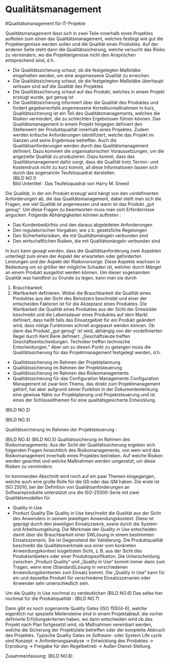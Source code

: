 ﻿# Qualitätsmanagement
 #Qualitätsmanagement für IT-Projekte

Qualitätsmanagement lässt sich in zwei Teile innerhalb eines Projektes aufteilen zum einen 
das Qualitätsmanagement, welches festlegt wie gut die Projektergenisse werden sollen und die Qualität eines Produktes. Auf der anderen Seite steht dann die Qualitätssicherung, welche versucht das Risiko zu vermindern, wo die Projektergenisse nicht den Ansprüchen entsprechend sind, d.h. 
-	Die Qualitätssicherung schaut, ob die festgelegten Maßstäbe eingehalten werden, um eine angemessene Qualität zu erreichen.
-	Die Qualitätssicherung schaut, ob die festgelegten Maßstäbe überhaupt wirksam sind auf die Qualität des Projektes
-	Die Qualitätssicherung schaut auf das Produkt, welches in einem Projekt erzeugt wurde, gut genug ist
-	Die Qualitätssicherung informiert über die Qualität des Produktes und fordert gegebenenfalls angemessene Korrekturmaßnahmen
In kurz, Qualitätssicherung ist ein Teil des Qualitätsmanagements, welches die Risiken vermindert, die zu schlechten Ergebnissen führen können. 
Das Qualitätsmanagement in einem Projekt hingegen definiert den Stellenwert der Produktqualität innerhalb eines Projektes. Zudem werden kritische Anforderungen identifiziert, welche das Projekt im Ganzen und seine Ergebnisse betreffen. Auch die Qualitätsanforderungen werden durch das Qualitätsmanagement definiert. Dazu kommen die organisatorischen Voraussetzungen, um die angezielte Qualität zu produzieren. Dazu kommt, dass das Qualitätsmanagement dafür sorgt, dass die Qualität trotz Termin- und Kostendruck nicht zu kurz kommt, all diese Informationen lassen sich durch das sogenannte Teufelsquadrat darstellen.   
 (BILD NO.1)  
Bild Untertitel : Das Teufelsquadrat von Harry M. Sneed

Die Qualität, in der ein Produkt erzeugt wird hängt von den vordefinierten Anforderungen ab, die das Qualitätsmanagement, dabei stellt man sich die Fragen, wie viel Qualität ist angemessen und wann ist das Produkt „gut genug“. Um diese Fragen zu beantworten muss man sich Erfordernisse angucken.  Folgende Abhängigkeiten können auftreten :
-	Das Kundenbedürfnis und den daraus abgeleiteten Anforderungen
-	Den regulatorischen Vorgaben, wie z.b. gesetzliche Regelungen
-	Den Sicherheitsrisiken, die mit Qualitätsmängeln verbunden sind
-	Den wirtschaftlichen Risiken, die mit Qualitätsmängeln verbunden sind

In kurz kann gesagt werden, dass die Qualitätsanforderung zwei Aspekten unterliegt zum einen der Aspekt der erwarteten oder geforderten Leistungen und der Aspekt der Risikovorsorge.  Diese Aspekte wachsen in Bedeutung um so größer der mögliche Schaden ist, welcher durch Mängel an einem Produkt ausgelöst werden können. Um dieser sogenannten Qualität was handfest zu Grunde zu legen, kann man sie durch
1.	Brauchbarkeit
2.	Wartbarkeit
definieren. Wobei die Brauchbarkeit die Qualität eines Produktes aus der Sicht des Benutzers beschreibt und einer der entscheiden Faktoren ist für die Akzeptanz eines Produktes. Die Wartbarkeit die Qualität eines Produktes aus der Sicht der Entwickler beschreibt und die Lebensdauer eines Produktes auf dem Markt definiert, dass heißt falls das Einsatzgebiet für ein Produkt geändert wird, dass nötige Funktionen schnell angepasst werden können. 
Ob dann das Produkt „gut genug“ ist wird, abhängig von der vordefinierten Regel durch Kent Benk definiert: „Geschäftsleute treffen Geschäftsentscheidungen.  Techniker treffen technische Entscheidungen.“
Aber um zu diesen Punkt zu gelangen muss die Qualitätssicherung für das Projektmanagement festgelegt werden, d.h. 
-	Qualitätssicherung im Rahmen der Projektplannung
-	Qualitätssicherung im Rahmen der Projektsteuerung
-	Qualitätssicherung im Rahmen des Risikomanagements
-	Qualitätssicherung für das Configuration Managements
Configuration Management ist zwar kein Thema, das direkt zum Projektmanagement gehört, hat aber aufgrund seiner Funktion in der Dokumentenlenkung eine gewisse Nähe zur Projektplanung und Projektsteuerung und ist eines der Schlüsselthemen für eine qualitätsgesicherte Entwicklung. 

 (BILD NO.2)
 
(BILD NO.3)


Qualitätssicherung im Rahmen der Projektsteuerung :
  
  (BILD NO.4)
  (BILD NO.5)
Qualitätssicherung im Rahmen des Risikomanagements: 
Aus der Sicht der Qualitätssicherung ergeben sich folgenden Fragen hinsichtlich des Risikomanagements, von wem wird das Risikomanagement innerhalb eines Projektes betrieben. Auf welche Risiken werden geachtet und welche Maßnahmen werden umgesetzt, um diese Risiken zu vermindern. 

Im kommenden Abschnitt wird noch auf ein paar Themen eingegangen, welche auch eine große Rolle für die QS oder das QM haben. 
Die erste ist ISO 25010, bei der Definition von Qualiätsanforderungen an Softwareprodukte unterstützt uns die ISO-25000-Serie mit zwei Qualitätsmodellen für
-	Quality in Use
-	Product Quality
Die Quality in Use beschreibt die Qualität aus der Sicht des Anwenders in seinem jeweiligen Anwendungskontext. Diese ist geprägt durch den jeweiligen Einsatzzweck, sowie durch die System­ und Arbeitsumgebung. Die Merkmale der Quality in Use entscheiden damit über die Brauchbarkeit einer SW­Lösung in einem bestimmten Einsatzszenario. Sie ist Gegenstand der Validierung.
 Die Produktqualität beschreibt die Qualitätsmerkmale aus einer vom konkreten Anwendungskontext losgelösten Sicht, z. B. aus der Sicht des Produktanbieters oder einer Produktspezifikation. Die Unterscheidung zwischen „Product Quality“ und „Quality in Use“ kommt immer dann zum Tragen, wenn eine (Standard­)Lösung in verschiedenen Anwendungskontexten zum Einsatz kommt. Die „Quality in Use“ kann für ein und dasselbe Produkt für verschiedene Einsatzszenarien oder Anwender sehr unterschiedlich sein.

Um die Quality in Use nochmal zu verdeutlichen 
 (BILD NO.6)
Das selbe hier nochmal für die Produktqualität :
 (BILD NO.7)

Dann gibt es noch sogenannte Quality Gates (ISO 15504-6), welche eigentlich nur spezielle Meilensteine sind in einem Projektablauf, die vorher definierte Erfüllungskriterien haben, wo dann entscheiden wird ob das Projekt nach Plan fortgesetzt wird, ob Maßnahmen vereinbart werden, welche die Sicherung der Projektziele betreffen oder der komplette Abbruch des Projektes. 
Typische Quality Gates im Software- oder System Life cycle sind Konzept -> Anforderungsanalyse -> Entwicklung des Produktes -> Erprobung -> Freigabe für den Regelbetrieb -> Außer-Dienst-Stellung. 

Zusammenfassung: 
  (BILD NO.8)
